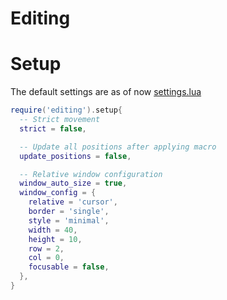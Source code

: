 # Editing

# Setup

The default settings are as of now [settings.lua](lua/editing/settings.lua)

```lua
require('editing').setup{
  -- Strict movement
  strict = false,

  -- Update all positions after applying macro
  update_positions = false,

  -- Relative window configuration
  window_auto_size = true,
  window_config = {
    relative = 'cursor',
    border = 'single',
    style = 'minimal',
    width = 40,
    height = 10,
    row = 2,
    col = 0,
    focusable = false,
  },
}
```

#
